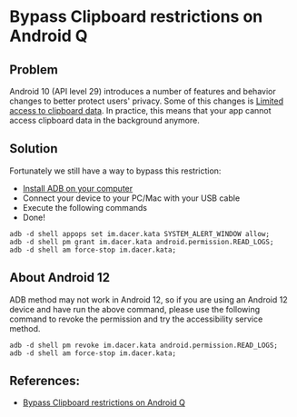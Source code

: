 # Bypass Clipboard restrictions on Android Q

## Problem
Android 10 (API level 29) introduces a number of features and behavior changes to better protect users' privacy. Some of this changes is [Limited access to clipboard data](https://developer.android.com/about/versions/10/privacy/changes#clipboard-data). In practice, this means that your app cannot access clipboard data in the background anymore.

## Solution
Fortunately we still have a way to bypass this restriction:
* [Install ADB on your computer](https://www.xda-developers.com/install-adb-windows-macos-linux/)
* Connect your device to your PC/Mac with your USB cable
* Execute the following commands
* Done!

```
adb -d shell appops set im.dacer.kata SYSTEM_ALERT_WINDOW allow;
adb -d shell pm grant im.dacer.kata android.permission.READ_LOGS;
adb -d shell am force-stop im.dacer.kata;
```

## About Android 12
ADB method may not work in Android 12, so if you are using an Android 12 device and have run the above command, please use the following command to revoke the permission and try the accessibility service method.

```
adb -d shell pm revoke im.dacer.kata android.permission.READ_LOGS;
adb -d shell am force-stop im.dacer.kata;
```

## References:
* [Bypass Clipboard restrictions on Android Q](https://clipto.pro/#/note?id=VTJGc2RHVmtYMSsrMnlnWWNCclpiVTVlS1hIaWVnMzArbXFvQ3k2WWpOYWFwM3lOUE8vQzJ1U0FMdlpFb1ZEL3o5dVlldmUvcDJJd2ZCeTVhM3lab2JzN1ZQTjZSdDY0Y0dmM1g1YzdqZDZSZXUwbmhkY0RDWHFkNHZhSjYwaEY%3D)
